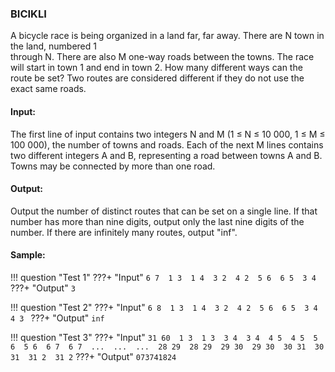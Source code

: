 ### BICIKLI

A  bicycle  race  is  being  organized  in  a  land  far,  far  away.  There  are  N  town  in  the  land,  numbered  1  
through N. There are also M one-way roads between the towns. The race will start in town 1 and end 
in town 2. How many different ways can the route be set? Two routes are considered different if they do not use 
the exact same roads. 


#### Input: 
The first line of input contains two integers N and M (1 ≤ N ≤ 10 000, 1 ≤ M ≤ 100 000), the number 
of towns and roads. Each of the next M lines contains two different integers A and B, representing a road between towns A 
and B. Towns may be connected by more than one road. 


#### Output: 
Output the number of distinct routes that can be set on a single line. If that number has more than nine 
digits, output only the last nine digits of the number. If there are infinitely many routes, output "inf".


#### Sample:

!!! question "Test 1"
    ???+ "Input"
        ```
        6 7 
        1 3 
        1 4 
        3 2 
        4 2 
        5 6 
        6 5 
        3 4
        ```
    ???+ "Output"
        ```
        3
        ```

!!! question "Test 2"
    ???+ "Input"
        ```
        6 8 
        1 3 
        1 4 
        3 2 
        4 2 
        5 6 
        6 5 
        3 4 
        4 3 
        ```
    ???+ "Output"
        ```
        inf
        ```

!!! question "Test 3"
    ???+ "Input"
        ```
        31 60 
        1 3 
        1 3 
        3 4 
        3 4 
        4 5 
        4 5 
        5 6 
        5 6 
        6 7 
        6 7 
        ... 
        ... 
        ... 
        28 29 
        28 29 
        29 30 
        29 30 
        30 31 
        30 31 
        31 2 
        31 2
        ```
    ???+ "Output"
        ```
        073741824
        ```